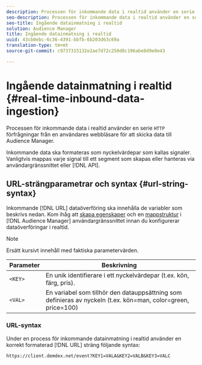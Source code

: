 ```yaml
---
description: Processen för inkommande data i realtid använder en serie HTTP-begäranden från en användares webbläsare för att skicka data till Audience Manager.
seo-description: Processen för inkommande data i realtid använder en serie HTTP-begäranden från en användares webbläsare för att skicka data till Audience Manager.
seo-title: Ingående datainmatning i realtid
solution: Audience Manager
title: Ingående datainmatning i realtid
uuid: 43cb0ebc-6c36-4391-bbfb-6b203d63c69a
translation-type: tm+mt
source-git-commit: c9737315132e2ae7d72c250d8c196abe8d9e0e43

---
```



# Ingående datainmatning i realtid {#real-time-inbound-data-ingestion}

Processen för inkommande data i realtid använder en serie `HTTP` förfrågningar från en användares webbläsare för att skicka data till Audience Manager.

<!-- c_rt_inbound_real_time.xml -->

Inkommande data ska formateras som nyckelvärdepar som kallas signaler. Vanligtvis mappas varje signal till ett segment som skapas eller hanteras via användargränssnittet eller [!DNL API].

## URL-strängparametrar och syntax {#url-string-syntax}

Inkommande [!DNL URL] dataöverföring ska innehålla de variabler som beskrivs nedan. Kom ihåg att [skapa egenskaper](../../../features/traits/create-onboarded-rule-based-traits.md) och en [mappstruktur](../../../features/traits/trait-storage.md#create-trait-storage-folder) i [!DNL Audience Manager] användargränssnittet innan du konfigurerar dataöverföringar i realtid.

>[!NOTE]
>
>Ersätt kursivt innehåll med faktiska parametervärden.

| Parameter | Beskrivning |
|---|---|
| `<KEY>` | En unik identifierare i ett nyckelvärdepar (t.ex. kön, färg, pris). |
| `<VAL>` | En variabel som tillhör den datauppsättning som definieras av nyckeln (t.ex. kön=man, color=green, price=100) |

### URL-syntax

Under en process för inkommande datainmatning i realtid använder en korrekt formaterad [!DNL URL] sträng följande syntax:

```
https://client.demdex.net/event?KEY1=VALA&KEY2=VALB&KEY3=VALC
```
